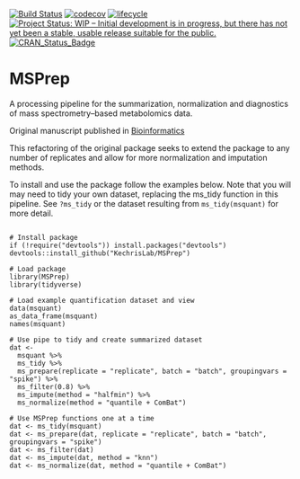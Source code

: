 
[![Build Status](https://travis-ci.org/KechrisLab/MSPrep.svg?branch=master)](https://travis-ci.org/KechrisLab/MSPrep)
[![codecov](https://codecov.io/gh/KechrisLab/MSPrep/branch/master/graph/badge.svg)](https://codecov.io/gh/KechrisLab/MSPrep)
[![lifecycle](https://img.shields.io/badge/lifecycle-experimental-orange.svg)](https://www.tidyverse.org/lifecycle/#experimental)<Paste>
[![Project Status: WIP – Initial development is in progress, but there has not yet been a stable, usable release suitable for the public.](https://www.repostatus.org/badges/latest/wip.svg)](https://www.repostatus.org/#wip)
[![CRAN\_Status\_Badge](http://www.r-pkg.org/badges/version/MSPrep)](https://cran.r-project.org/package=MSPrep)

# MSPrep 

A processing pipeline for the summarization, normalization and diagnostics of
mass spectrometry–based metabolomics data.

Original manuscript published in
[Bioinformatics](https://academic.oup.com/bioinformatics/article/30/1/133/236721)

This refactoring of the original package seeks to extend the package to any number
of replicates and allow for more normalization and imputation methods.

To install and use the package follow the examples below.  Note that you will
may need to tidy your own dataset, replacing the ms_tidy function in this
pipeline.  See `?ms_tidy` or the dataset resulting from `ms_tidy(msquant)` for
more detail.

```{r, install-and-example}

# Install package
if (!require("devtools")) install.packages("devtools")
devtools::install_github("KechrisLab/MSPrep")

# Load package
library(MSPrep)
library(tidyverse)

# Load example quantification dataset and view 
data(msquant)
as_data_frame(msquant)
names(msquant)

# Use pipe to tidy and create summarized dataset
dat <-
  msquant %>%
  ms_tidy %>%
  ms_prepare(replicate = "replicate", batch = "batch", groupingvars = "spike") %>%
  ms_filter(0.8) %>%
  ms_impute(method = "halfmin") %>%
  ms_normalize(method = "quantile + ComBat")

# Use MSPrep functions one at a time
dat <- ms_tidy(msquant)
dat <- ms_prepare(dat, replicate = "replicate", batch = "batch", groupingvars = "spike")
dat <- ms_filter(dat)
dat <- ms_impute(dat, method = "knn")
dat <- ms_normalize(dat, method = "quantile + ComBat")

```
